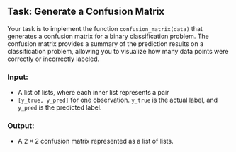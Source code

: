 
## Task: Generate a Confusion Matrix

Your task is to implement the function `confusion_matrix(data)` that generates a confusion matrix for a binary classification problem. The confusion matrix provides a summary of the prediction results on a classification problem, allowing you to visualize how many data points were correctly or incorrectly labeled.

### Input:
- A list of lists, where each inner list represents a pair 
- `[y_true, y_pred]` for one observation. `y_true` is the actual label, and `y_pred` is the predicted label.

### Output:
- A $2 \times 2$ confusion matrix represented as a list of lists.
